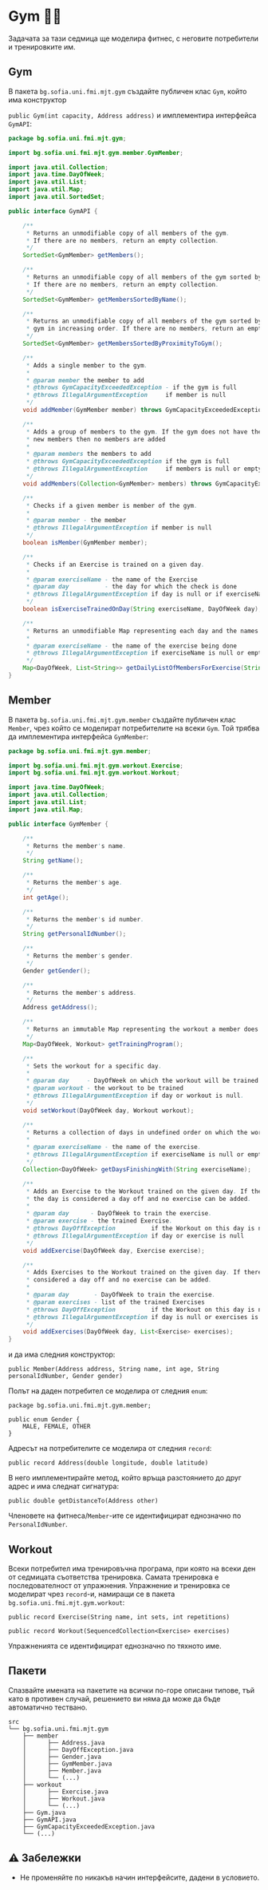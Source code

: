 # Gym 🏋️‍♂️
Задачата за тази седмица ще моделира фитнес, с неговите потребители и тренировките им.

## Gym
В пакета `bg.sofia.uni.fmi.mjt.gym` създайте публичен клас `Gym`, който има конструктор

```public Gym(int capacity, Address address)```
и имплементира интерфейса `GymAPI`:
```java
package bg.sofia.uni.fmi.mjt.gym;

import bg.sofia.uni.fmi.mjt.gym.member.GymMember;

import java.util.Collection;
import java.time.DayOfWeek;
import java.util.List;
import java.util.Map;
import java.util.SortedSet;

public interface GymAPI {

    /**
     * Returns an unmodifiable copy of all members of the gym.
     * If there are no members, return an empty collection.
     */
    SortedSet<GymMember> getMembers();

    /**
     * Returns an unmodifiable copy of all members of the gym sorted by their name in lexicographic order.
     * If there are no members, return an empty collection.
     */
    SortedSet<GymMember> getMembersSortedByName();

    /**
     * Returns an unmodifiable copy of all members of the gym sorted by their proximity to the
     * gym in increasing order. If there are no members, return an empty collection.
     */
    SortedSet<GymMember> getMembersSortedByProximityToGym();

    /**
     * Adds a single member to the gym.
     *
     * @param member the member to add
     * @throws GymCapacityExceededException - if the gym is full
     * @throws IllegalArgumentException     if member is null
     */
    void addMember(GymMember member) throws GymCapacityExceededException;

    /**
     * Adds a group of members to the gym. If the gym does not have the capacity to accept all the
     * new members then no members are added
     *
     * @param members the members to add
     * @throws GymCapacityExceededException if the gym is full
     * @throws IllegalArgumentException     if members is null or empty
     */
    void addMembers(Collection<GymMember> members) throws GymCapacityExceededException;

    /**
     * Checks if a given member is member of the gym.
     *
     * @param member - the member
     * @throws IllegalArgumentException if member is null
     */
    boolean isMember(GymMember member);

    /**
     * Checks if an Exercise is trained on a given day.
     *
     * @param exerciseName - the name of the Exercise
     * @param day          - the day for which the check is done
     * @throws IllegalArgumentException if day is null or if exerciseName is null or empty
     */
    boolean isExerciseTrainedOnDay(String exerciseName, DayOfWeek day);

    /**
     * Returns an unmodifiable Map representing each day and the names of the members that do this exercise on it.
     *
     * @param exerciseName - the name of the exercise being done
     * @throws IllegalArgumentException if exerciseName is null or empty
     */
    Map<DayOfWeek, List<String>> getDailyListOfMembersForExercise(String exerciseName);
}
```
## Member
В пакетa `bg.sofia.uni.fmi.mjt.gym.member` създайте публичен клас `Member`, чрез който се моделират потребителите на всеки `Gym`. Той трябва да имплементира интерфейса `GymMember`:
```java
package bg.sofia.uni.fmi.mjt.gym.member;

import bg.sofia.uni.fmi.mjt.gym.workout.Exercise;
import bg.sofia.uni.fmi.mjt.gym.workout.Workout;

import java.time.DayOfWeek;
import java.util.Collection;
import java.util.List;
import java.util.Map;

public interface GymMember {

    /**
     * Returns the member's name.
     */
    String getName();

    /**
     * Returns the member's age.
     */
    int getAge();

    /**
     * Returns the member's id number.
     */
    String getPersonalIdNumber();

    /**
     * Returns the member's gender.
     */
    Gender getGender();

    /**
     * Returns the member's address.
     */
    Address getAddress();

    /**
     * Returns an immutable Map representing the workout a member does on the DayOfWeek.
     */
    Map<DayOfWeek, Workout> getTrainingProgram();

    /**
     * Sets the workout for a specific day.
     *
     * @param day     - DayOfWeek on which the workout will be trained
     * @param workout - the workout to be trained
     * @throws IllegalArgumentException if day or workout is null.
     */
    void setWorkout(DayOfWeek day, Workout workout);

    /**
     * Returns a collection of days in undefined order on which the workout finishes with a specific exercise.
     *
     * @param exerciseName - the name of the exercise.
     * @throws IllegalArgumentException if exerciseName is null or empty.
     */
    Collection<DayOfWeek> getDaysFinishingWith(String exerciseName);

    /**
     * Adds an Exercise to the Workout trained on the given day. If there is no workout set for the day,
     * the day is considered a day off and no exercise can be added.
     *
     * @param day      - DayOfWeek to train the exercise.
     * @param exercise - the trained Exercise.
     * @throws DayOffException          if the Workout on this day is null.
     * @throws IllegalArgumentException if day or exercise is null
     */
    void addExercise(DayOfWeek day, Exercise exercise);

    /**
     * Adds Exercises to the Workout trained on the given day. If there is no workout set for the day, the day is
     * considered a day off and no exercise can be added.
     *
     * @param day       - DayOfWeek to train the exercise.
     * @param exercises - list of the trained Exercises
     * @throws DayOffException          if the Workout on this day is null or the exercises list is empty.
     * @throws IllegalArgumentException if day is null or exercises is null or empty
     */
    void addExercises(DayOfWeek day, List<Exercise> exercises);
}
```
и да има следния конструктор:

```
public Member(Address address, String name, int age, String personalIdNumber, Gender gender)
```
Полът на даден потребител се моделира от следния `enum`:
```
package bg.sofia.uni.fmi.mjt.gym.member;

public enum Gender {
    MALE, FEMALE, OTHER
}
```
Адресът на потребителите се моделира от следния `record`:
```
public record Address(double longitude, double latitude)
```
В него имплементирайте метод, който връща разстоянието до друг адрес и има следнат сигнатура:
```
public double getDistanceTo(Address other)
```
Членовете на фитнеса/`Member`-ите се идентифицират еднозначно по `PersonalIdNumber`.
## Workout
Всеки потребител има тренировъчна програма, при която на всеки ден от седмицата съответства тренировка. Самата тренировка е последователност от упражнения.
Упражнение и тренировка се моделират чрез `record`-и, намиращи се в пакета `bg.sofia.uni.fmi.mjt.gym.workout`:
```
public record Exercise(String name, int sets, int repetitions)
```
```
public record Workout(SequencedCollection<Exercise> exercises)
```
Упражненията се идентифицират еднозначно по тяхното име.
## Пакети
Спазвайте имената на пакетите на всички по-горе описани типове, тъй като в противен случай, решението ви няма да може да бъде автоматично тествано.
```
src
└── bg.sofia.uni.fmi.mjt.gym
    ├── member
    │      ├── Address.java
    │      ├── DayOffException.java
    │      ├── Gender.java
    │      ├── GymMember.java
    │      ├── Member.java
    │      └── (...)
    ├── workout
    │      ├── Exercise.java
    │      ├── Workout.java
    │      └── (...)
    ├── Gym.java
    ├── GymAPI.java
    ├── GymCapacityExceededException.java
    └── (...)
```
## ⚠️ Забележки
* Не променяйте по никакъв начин интерфейсите, дадени в условието.

